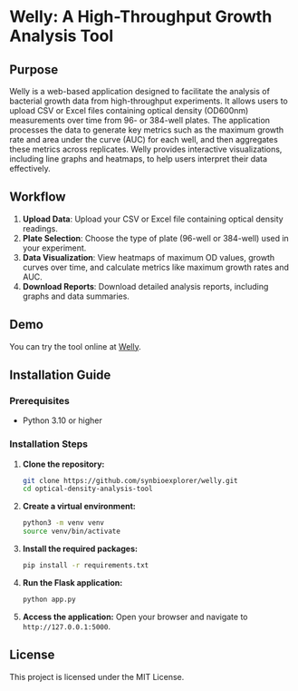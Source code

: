 
# Welly: A High-Throughput Growth Analysis Tool

## Purpose
Welly is a web-based application designed to facilitate the analysis of bacterial growth data from high-throughput experiments. It allows users to upload CSV or Excel files containing optical density (OD600nm) measurements over time from 96- or 384-well plates. The application processes the data to generate key metrics such as the maximum growth rate and area under the curve (AUC) for each well, and then aggregates these metrics across replicates. Welly provides interactive visualizations, including line graphs and heatmaps, to help users interpret their data effectively.



## Workflow
1. **Upload Data**: Upload your CSV or Excel file containing optical density readings.
2. **Plate Selection**: Choose the type of plate (96-well or 384-well) used in your experiment.
3. **Data Visualization**: View heatmaps of maximum OD values, growth curves over time, and calculate metrics like maximum growth rates and AUC.
4. **Download Reports**: Download detailed analysis reports, including graphs and data summaries.

## Demo
You can try the tool online at [Welly](http://welly.pythonanywhere.com).

## Installation Guide

### Prerequisites
- Python 3.10 or higher


### Installation Steps
1. **Clone the repository:**
   ```bash
   git clone https://github.com/synbioexplorer/welly.git
   cd optical-density-analysis-tool
   ```

2. **Create a virtual environment:**
   ```bash
   python3 -m venv venv
   source venv/bin/activate
   ```

3. **Install the required packages:**
   ```bash
   pip install -r requirements.txt
   ```

4. **Run the Flask application:**
   ```bash
   python app.py
   ```

5. **Access the application:**
   Open your browser and navigate to `http://127.0.0.1:5000`.

## License
This project is licensed under the MIT License.
